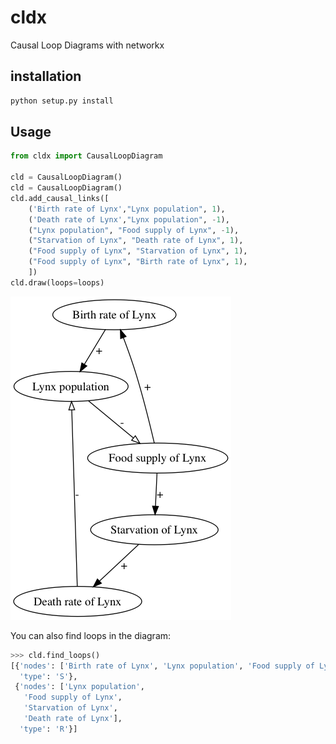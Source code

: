 # cldx
Causal Loop Diagrams with networkx


## installation

```sh
python setup.py install
```

## Usage

```python
from cldx import CausalLoopDiagram

cld = CausalLoopDiagram()
cld = CausalLoopDiagram()
cld.add_causal_links([
    ('Birth rate of Lynx',"Lynx population", 1),
    ('Death rate of Lynx',"Lynx population", -1),
    ("Lynx population", "Food supply of Lynx", -1),
    ("Starvation of Lynx", "Death rate of Lynx", 1),
    ("Food supply of Lynx", "Starvation of Lynx", 1),
    ("Food supply of Lynx", "Birth rate of Lynx", 1),
    ])
cld.draw(loops=loops)
```
![causal loop diagram](example.png)

You can also find loops in the diagram:

```python
>>> cld.find_loops()
[{'nodes': ['Birth rate of Lynx', 'Lynx population', 'Food supply of Lynx'],
  'type': 'S'},
 {'nodes': ['Lynx population',
   'Food supply of Lynx',
   'Starvation of Lynx',
   'Death rate of Lynx'],
  'type': 'R'}]
```

